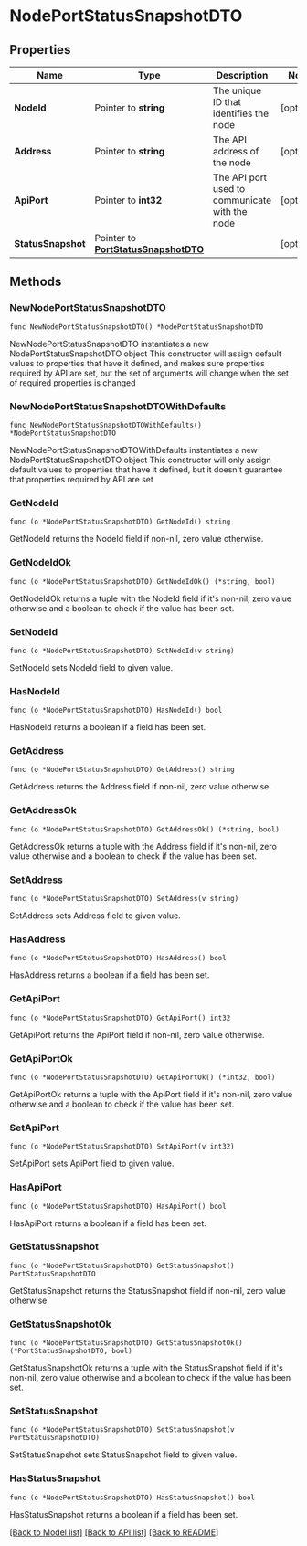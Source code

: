 # NodePortStatusSnapshotDTO

## Properties

Name | Type | Description | Notes
------------ | ------------- | ------------- | -------------
**NodeId** | Pointer to **string** | The unique ID that identifies the node | [optional] 
**Address** | Pointer to **string** | The API address of the node | [optional] 
**ApiPort** | Pointer to **int32** | The API port used to communicate with the node | [optional] 
**StatusSnapshot** | Pointer to [**PortStatusSnapshotDTO**](PortStatusSnapshotDTO.md) |  | [optional] 

## Methods

### NewNodePortStatusSnapshotDTO

`func NewNodePortStatusSnapshotDTO() *NodePortStatusSnapshotDTO`

NewNodePortStatusSnapshotDTO instantiates a new NodePortStatusSnapshotDTO object
This constructor will assign default values to properties that have it defined,
and makes sure properties required by API are set, but the set of arguments
will change when the set of required properties is changed

### NewNodePortStatusSnapshotDTOWithDefaults

`func NewNodePortStatusSnapshotDTOWithDefaults() *NodePortStatusSnapshotDTO`

NewNodePortStatusSnapshotDTOWithDefaults instantiates a new NodePortStatusSnapshotDTO object
This constructor will only assign default values to properties that have it defined,
but it doesn't guarantee that properties required by API are set

### GetNodeId

`func (o *NodePortStatusSnapshotDTO) GetNodeId() string`

GetNodeId returns the NodeId field if non-nil, zero value otherwise.

### GetNodeIdOk

`func (o *NodePortStatusSnapshotDTO) GetNodeIdOk() (*string, bool)`

GetNodeIdOk returns a tuple with the NodeId field if it's non-nil, zero value otherwise
and a boolean to check if the value has been set.

### SetNodeId

`func (o *NodePortStatusSnapshotDTO) SetNodeId(v string)`

SetNodeId sets NodeId field to given value.

### HasNodeId

`func (o *NodePortStatusSnapshotDTO) HasNodeId() bool`

HasNodeId returns a boolean if a field has been set.

### GetAddress

`func (o *NodePortStatusSnapshotDTO) GetAddress() string`

GetAddress returns the Address field if non-nil, zero value otherwise.

### GetAddressOk

`func (o *NodePortStatusSnapshotDTO) GetAddressOk() (*string, bool)`

GetAddressOk returns a tuple with the Address field if it's non-nil, zero value otherwise
and a boolean to check if the value has been set.

### SetAddress

`func (o *NodePortStatusSnapshotDTO) SetAddress(v string)`

SetAddress sets Address field to given value.

### HasAddress

`func (o *NodePortStatusSnapshotDTO) HasAddress() bool`

HasAddress returns a boolean if a field has been set.

### GetApiPort

`func (o *NodePortStatusSnapshotDTO) GetApiPort() int32`

GetApiPort returns the ApiPort field if non-nil, zero value otherwise.

### GetApiPortOk

`func (o *NodePortStatusSnapshotDTO) GetApiPortOk() (*int32, bool)`

GetApiPortOk returns a tuple with the ApiPort field if it's non-nil, zero value otherwise
and a boolean to check if the value has been set.

### SetApiPort

`func (o *NodePortStatusSnapshotDTO) SetApiPort(v int32)`

SetApiPort sets ApiPort field to given value.

### HasApiPort

`func (o *NodePortStatusSnapshotDTO) HasApiPort() bool`

HasApiPort returns a boolean if a field has been set.

### GetStatusSnapshot

`func (o *NodePortStatusSnapshotDTO) GetStatusSnapshot() PortStatusSnapshotDTO`

GetStatusSnapshot returns the StatusSnapshot field if non-nil, zero value otherwise.

### GetStatusSnapshotOk

`func (o *NodePortStatusSnapshotDTO) GetStatusSnapshotOk() (*PortStatusSnapshotDTO, bool)`

GetStatusSnapshotOk returns a tuple with the StatusSnapshot field if it's non-nil, zero value otherwise
and a boolean to check if the value has been set.

### SetStatusSnapshot

`func (o *NodePortStatusSnapshotDTO) SetStatusSnapshot(v PortStatusSnapshotDTO)`

SetStatusSnapshot sets StatusSnapshot field to given value.

### HasStatusSnapshot

`func (o *NodePortStatusSnapshotDTO) HasStatusSnapshot() bool`

HasStatusSnapshot returns a boolean if a field has been set.


[[Back to Model list]](../README.md#documentation-for-models) [[Back to API list]](../README.md#documentation-for-api-endpoints) [[Back to README]](../README.md)



